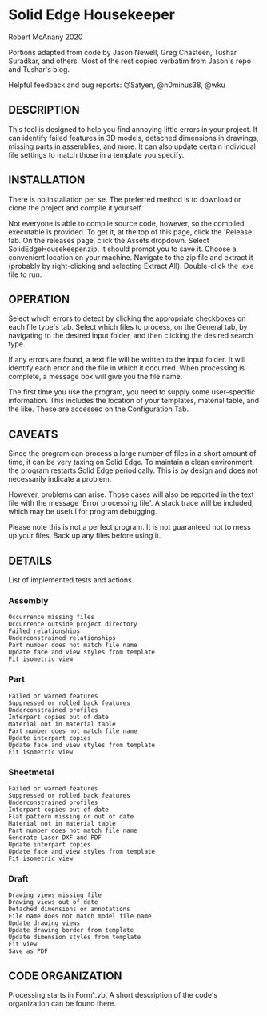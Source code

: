 # Solid Edge Housekeeper
Robert McAnany 2020

Portions adapted from code by Jason Newell, Greg Chasteen, Tushar Suradkar, and others.  Most of the rest copied verbatim from Jason's repo and Tushar's blog.

Helpful feedback and bug reports: @Satyen, @n0minus38, @wku

## DESCRIPTION
This tool is designed to help you find annoying little errors in your project.  It can identify failed features in 3D models, detached dimensions in drawings, missing parts in assemblies, and more.  It can also update certain individual file settings to match those in a template you specify.

## INSTALLATION
There is no installation per se.  The preferred method is to download or clone the project and compile it yourself.

Not everyone is able to compile source code, however, so the compiled executable is provided.  To get it, at the top of this page, click the 'Release' tab.  On the releases page, click the Assets dropdown.  Select SolidEdgeHousekeeper.zip.  It should prompt you to save it.  Choose a convenient location on your machine.  Navigate to the zip file and extract it (probably by right-clicking and selecting Extract All).  Double-click the .exe file to run.

## OPERATION
Select which errors to detect by clicking the appropriate checkboxes on each file type's tab.  Select which files to process, on the General tab, by navigating to the desired input folder, and then clicking the desired search type.

If any errors are found, a text file will be written to the input folder.  It will identify each error and the file in which it occurred.  When processing is complete, a message box will give you the file name.

The first time you use the program, you need to supply some user-specific information.  This includes the location of your templates, material table, and the like.  These are accessed on the Configuration Tab.

## CAVEATS
Since the program can process a large number of files in a short amount of time, it can be very taxing on Solid Edge.  To maintain a clean environment, the program restarts Solid Edge periodically.  This is by design and does not necessarily indicate a problem.  

However, problems can arise.  Those cases will also be reported in the text file with the message 'Error processing file'.  A stack trace will be included, which may be useful for program debugging.

Please note this is not a perfect program.  It is not guaranteed not to mess up your files.  Back up any files before using it.

## DETAILS
List of implemented tests and actions.
### Assembly
    Occurrence missing files
    Occurrence outside project directory
    Failed relationships
    Underconstrained relationships
    Part number does not match file name
    Update face and view styles from template
    Fit isometric view
### Part
    Failed or warned features
    Suppressed or rolled back features
    Underconstrained profiles
    Interpart copies out of date
    Material not in material table
    Part number does not match file name
    Update interpart copies
    Update face and view styles from template
    Fit isometric view
### Sheetmetal
    Failed or warned features
    Suppressed or rolled back features
    Underconstrained profiles
    Interpart copies out of date
    Flat pattern missing or out of date
    Material not in material table
    Part number does not match file name
    Generate Laser DXF and PDF
    Update interpart copies
    Update face and view styles from template
    Fit isometric view
### Draft
    Drawing views missing file
    Drawing views out of date
    Detached dimensions or annotations
    File name does not match model file name
    Update drawing views
    Update drawing border from template
    Update dimension styles from template
    Fit view
    Save as PDF

## CODE ORGANIZATION
Processing starts in Form1.vb.  A short description of the code's organization can be found there.
